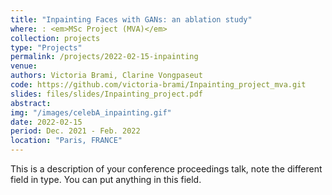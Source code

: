 ```yaml
---
title: "Inpainting Faces with GANs: an ablation study"
where: : <em>MSc Project (MVA)</em>
collection: projects
type: "Projects"
permalink: /projects/2022-02-15-inpainting
venue: 
authors: Victoria Brami, Clarine Vongpaseut
code: https://github.com/victoria-brami/Inpainting_project_mva.git
slides: files/slides/Inpainting_project.pdf
abstract: 
img: "/images/celebA_inpainting.gif"
date: 2022-02-15
period: Dec. 2021 - Feb. 2022
location: "Paris, FRANCE"
---
```


This is a description of your conference proceedings talk, note the different field in type. You can put anything in this field.
